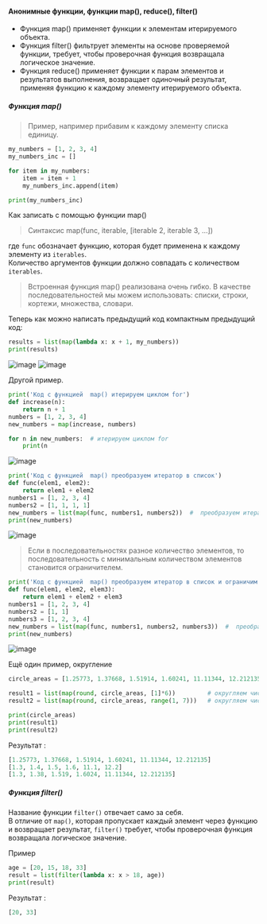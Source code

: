 #### Анонимные функции, функции map(), reduce(), filter()

- Функция map() применяет функции к элементам итерируемого объекта.
- Функция filter() фильтрует элементы на основе проверяемой функции, требует, чтобы проверочная функция возвращала логическое значение.
- Функция reduce() применяет функции к парам элементов и результатов выполнения, возвращает одиночный результат, применяя функцию к каждому элементу итерируемого объекта.

##### Функция map()

> Пример, например прибавим к каждому элементу списка единицу.
```python
my_numbers = [1, 2, 3, 4]
my_numbers_inc = []

for item in my_numbers:
    item = item + 1
    my_numbers_inc.append(item)

print(my_numbers_inc)
```

Как записать с помощью функции map()
> Синтаксис map(func, iterable, [iterable 2, iterable 3, ...]) 

где ``func`` обозначает функцию, которая будет применена к каждому элементу из ``iterables``. <br>
Количество аргументов функции должно совпадать с количеством ``iterables``.
> Встроенная функция map() реализована очень гибко. В качестве последовательностей мы можем использовать: списки, строки, кортежи, множества, словари.

Теперь как можно написать предыдущий код компактным предыдущий код:
```python
results = list(map(lambda x: x + 1, my_numbers))
print(results) 
```
![image](https://github.com/user-attachments/assets/733a4470-da8c-4b47-888d-25004e49dca3)
![image](https://github.com/user-attachments/assets/8246c598-a4ae-40dd-bfcd-8d3cc0726986)

Другой пример.
```python
print('Код с функцией  map() итерируем циклом for')
def increase(n):
    return n + 1
numbers = [1, 2, 3, 4]
new_numbers = map(increase, numbers)

for n in new_numbers:  # итерируем циклом for
    print(n
```
![image](https://github.com/user-attachments/assets/dfa48527-99a8-4a50-bdce-eba64d80a6ba)

```python
print('Код с функцией  map() преобразуем итератор в список')
def func(elem1, elem2):
    return elem1 + elem2
numbers1 = [1, 2, 3, 4]
numbers2 = [1, 1, 1, 1]
new_numbers = list(map(func, numbers1, numbers2))  #  преобразуем итератор в список
print(new_numbers)
```
![image](https://github.com/user-attachments/assets/91e15bd2-b01a-4345-93a6-5e50cc5ec8f9)

> Если в последовательностях разное количество элементов, то последовательность с минимальным количеством элементов становится ограничителем.
```python
print('Код с функцией  map() преобразуем итератор в список и ограничим данные')
def func(elem1, elem2, elem3):
    return elem1 + elem2 + elem3
numbers1 = [1, 2, 3, 4]
numbers2 = [1, 1]
numbers3 = [1, 2, 3, 4]
new_numbers = list(map(func, numbers1, numbers2, numbers3))  #  преобразуем итератор в список
print(new_numbers)
```
![image](https://github.com/user-attachments/assets/c84d0001-d9a3-4f85-b42e-0026b71bcd55)

Ещё один пример, округление 
```python
circle_areas = [1.25773, 1.37668, 1.51914, 1.60241, 11.11344, 12.212135]

result1 = list(map(round, circle_areas, [1]*6))         # округляем числа до 1 знака после запятой
result2 = list(map(round, circle_areas, range(1, 7)))   # округляем числа до 1,2,...,6 знаков после запятой

print(circle_areas)
print(result1)
print(result2)
```

Результат :
```python
[1.25773, 1.37668, 1.51914, 1.60241, 11.11344, 12.212135]
[1.3, 1.4, 1.5, 1.6, 11.1, 12.2]
[1.3, 1.38, 1.519, 1.6024, 11.11344, 12.212135]
```

##### Функция filter()

Название функции ``filter()`` отвечает само за себя.<br> 
В отличие от ``map()``, которая пропускает каждый элемент через функцию и возвращает результат, ``filter()`` требует, чтобы проверочная функция возвращала логическое значение.

Пример
```python
age = [20, 15, 18, 33]
result = list(filter(lambda x: x > 18, age))
print(result)
```

Результат :
```python
[20, 33]
```


 
